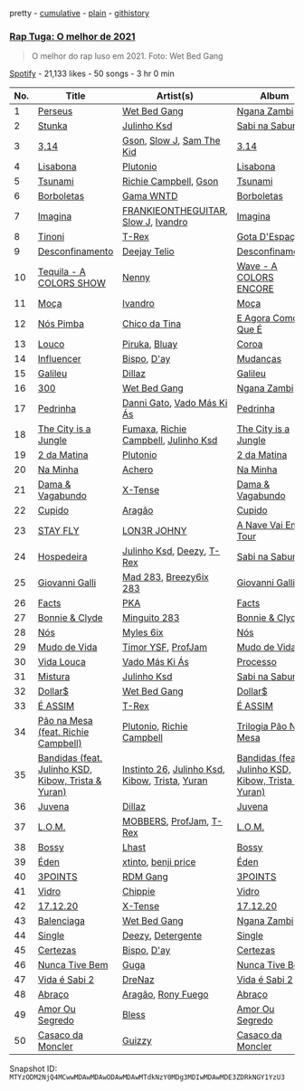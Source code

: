 pretty - [cumulative](/playlists/cumulative/37i9dQZF1DXcyEXGEtvzUv.md) - [plain](/playlists/plain/37i9dQZF1DXcyEXGEtvzUv) - [githistory](https://github.githistory.xyz/mackorone/spotify-playlist-archive/blob/main/playlists/plain/37i9dQZF1DXcyEXGEtvzUv)

### [Rap Tuga: O melhor de 2021](https://open.spotify.com/playlist/37i9dQZF1DXcyEXGEtvzUv)

> O melhor do rap luso em 2021\. Foto: Wet Bed Gang

[Spotify](https://open.spotify.com/user/spotify) - 21,133 likes - 50 songs - 3 hr 0 min

| No. | Title | Artist(s) | Album | Length |
|---|---|---|---|---|
| 1 | [Perseus](https://open.spotify.com/track/4E7BWWaFUfafkyU8JOniFx) | [Wet Bed Gang](https://open.spotify.com/artist/5jfz7uWPwf03hdEewW8AI8) | [Ngana Zambi](https://open.spotify.com/album/4ZgWBr16niSFDwCIiJ4iBk) | 3:34 |
| 2 | [Stunka](https://open.spotify.com/track/0A0NJtd7yYuegBrj6qvqSo) | [Julinho Ksd](https://open.spotify.com/artist/7kR1Yw4RqYhhDD3a8QRyG6) | [Sabi na Sabura](https://open.spotify.com/album/3Pce78X39Cqw3TCdaUEEfj) | 3:08 |
| 3 | [3,14](https://open.spotify.com/track/1OjAoIz5Gl36rzm9RKEQeG) | [Gson](https://open.spotify.com/artist/6XjHGcba7ZbaZ6nYtwhaCj), [Slow J](https://open.spotify.com/artist/7crp1tZcefnjT5RuL6WZQ0), [Sam The Kid](https://open.spotify.com/artist/3NEQ5t2FprBMLmDAP0EPcE) | [3,14](https://open.spotify.com/album/6G62obmFgI2yyK36htUzOe) | 5:24 |
| 4 | [Lisabona](https://open.spotify.com/track/20BVQh0gMBhzcBpeCRi97F) | [Plutonio](https://open.spotify.com/artist/39HJXjH5hKcCzaU0g6mv8G) | [Lisabona](https://open.spotify.com/album/3xaElN6GIqBAmlNFrJGgHN) | 3:12 |
| 5 | [Tsunami](https://open.spotify.com/track/5TqGewrmzgeb21FYQC7mJZ) | [Richie Campbell](https://open.spotify.com/artist/2swvbEAfN70ZFcQB4Y7MaS), [Gson](https://open.spotify.com/artist/6XjHGcba7ZbaZ6nYtwhaCj) | [Tsunami](https://open.spotify.com/album/27Gt5wAgEVjatU36I1ogDf) | 4:57 |
| 6 | [Borboletas](https://open.spotify.com/track/1h1JMmAzXR6lWJ7KnJQkU7) | [Gama WNTD](https://open.spotify.com/artist/0T49oz78JYl4FkVJPGlJiD) | [Borboletas](https://open.spotify.com/album/1i51I1eMbdhkaH8AShzWjh) | 3:24 |
| 7 | [Imagina](https://open.spotify.com/track/2dWbucCC3cVXQWi6JaL7js) | [FRANKIEONTHEGUITAR](https://open.spotify.com/artist/4p2ytjUztJseG5ujVkv5Po), [Slow J](https://open.spotify.com/artist/7crp1tZcefnjT5RuL6WZQ0), [Ivandro](https://open.spotify.com/artist/1pPbDeOdNUcLq32HTTLbZm) | [Imagina](https://open.spotify.com/album/2C1S5oONnsIYEgvaNf1KWh) | 3:43 |
| 8 | [Tinoni](https://open.spotify.com/track/3x3vUHznzPNEbXTJBUkhZb) | [T\-Rex](https://open.spotify.com/artist/6QHREBOQktWsYBfrxW93rk) | [Gota D'Espaço](https://open.spotify.com/album/5gBDraKQzQb4A7rEjzACEJ) | 2:32 |
| 9 | [Desconfinamento](https://open.spotify.com/track/2uaceelHxzFYnhLec89RpE) | [Deejay Telio](https://open.spotify.com/artist/7BWNRZyZ9mhgp5t0m7Ny0n) | [Desconfinamento](https://open.spotify.com/album/2gelzQflEo0NtA8xE7pHlI) | 3:06 |
| 10 | [Tequila \- A COLORS SHOW](https://open.spotify.com/track/5vpEYPAHuoLaHOjWni1xs8) | [Nenny](https://open.spotify.com/artist/2DEfqyWjAMIfKYMXb1V8L1) | [Wave \- A COLORS ENCORE](https://open.spotify.com/album/2WD8PiUCWBEhJpJXRH8Six) | 3:19 |
| 11 | [Moça](https://open.spotify.com/track/57rx7d5tagl2wOWzj3eWJc) | [Ivandro](https://open.spotify.com/artist/1pPbDeOdNUcLq32HTTLbZm) | [Moça](https://open.spotify.com/album/4FLzhhnUwKwZHLGSTaX4vz) | 3:00 |
| 12 | [Nós Pimba](https://open.spotify.com/track/5L9PsYMyTsyiXAbQaGi3aN) | [Chico da Tina](https://open.spotify.com/artist/7xDYCf4fsGxHBp8Blo9D94) | [E Agora Como É Que É](https://open.spotify.com/album/6GWMRBJ3DrcvocAGYhgSLh) | 3:28 |
| 13 | [Louco](https://open.spotify.com/track/3fExatgv3vCcNT0CuU8mqM) | [Piruka](https://open.spotify.com/artist/5iZ6jMDkRa7RKLQplJuQUC), [Bluay](https://open.spotify.com/artist/18jB1ZnaJSWmro1ExvqZo4) | [Coroa](https://open.spotify.com/album/4YgZaF5JQGTOqxes8h5s40) | 4:04 |
| 14 | [Influencer](https://open.spotify.com/track/5wksDhHGiGwmqSGcozBFu1) | [Bispo](https://open.spotify.com/artist/3LZCMaZWwvhYyQeEfWgVdY), [D'ay](https://open.spotify.com/artist/65pBw5z7QlvhAGZvlzjmWA) | [Mudanças](https://open.spotify.com/album/7pHhSh21J3IqdYdxjCqecZ) | 3:47 |
| 15 | [Galileu](https://open.spotify.com/track/3i7DYnwcLwCUHyaJlEh3od) | [Dillaz](https://open.spotify.com/artist/15p1isN7VcGsjeSq8s9YeP) | [Galileu](https://open.spotify.com/album/031weUuUvb1pPjah41hwyg) | 3:02 |
| 16 | [300](https://open.spotify.com/track/6lElXo5x9oyqvIUcG7gP7d) | [Wet Bed Gang](https://open.spotify.com/artist/5jfz7uWPwf03hdEewW8AI8) | [Ngana Zambi](https://open.spotify.com/album/4ZgWBr16niSFDwCIiJ4iBk) | 4:17 |
| 17 | [Pedrinha](https://open.spotify.com/track/7ItPibUAiTPtm2xHjX3aFi) | [Danni Gato](https://open.spotify.com/artist/0gn6QcKMo0cMWKbiPGEeVy), [Vado Más Ki Ás](https://open.spotify.com/artist/6HmLPYedWhpFhiF8BonrMG) | [Pedrinha](https://open.spotify.com/album/6NnLzHbVQHiOhlYJZOLziL) | 2:56 |
| 18 | [The City is a Jungle](https://open.spotify.com/track/0MrZX4ubbrpfweHuHxXUuk) | [Fumaxa](https://open.spotify.com/artist/1qMTgrvxRRHO3rflIONsCP), [Richie Campbell](https://open.spotify.com/artist/2swvbEAfN70ZFcQB4Y7MaS), [Julinho Ksd](https://open.spotify.com/artist/7kR1Yw4RqYhhDD3a8QRyG6) | [The City is a Jungle](https://open.spotify.com/album/1DU1OLlmOvKknaUfn67ir2) | 4:25 |
| 19 | [2 da Matina](https://open.spotify.com/track/2Nxl2DRXsj7jkRBQ66GUJv) | [Plutonio](https://open.spotify.com/artist/39HJXjH5hKcCzaU0g6mv8G) | [2 da Matina](https://open.spotify.com/album/69wSG4zSCMGNb6V7cnxPYS) | 3:31 |
| 20 | [Na Minha](https://open.spotify.com/track/15CudiW2RzBg2opP4jxFXE) | [Achero](https://open.spotify.com/artist/7L8DLzR5RuMizLVu9Ww0cs) | [Na Minha](https://open.spotify.com/album/1MUvM0eDQhzkoQXpFbcgCB) | 3:26 |
| 21 | [Dama & Vagabundo](https://open.spotify.com/track/2u1LLm7B1yUggZfMyaZjk9) | [X\-Tense](https://open.spotify.com/artist/7JajP35zM35gnAvTZbwxDF) | [Dama & Vagabundo](https://open.spotify.com/album/4BKUmz50VANU1McCxFG9oM) | 5:13 |
| 22 | [Cupido](https://open.spotify.com/track/73iofOGRFr7eOsB4a1cT0Y) | [Aragão](https://open.spotify.com/artist/6uVPyqbCsr2hcfDwGTmdl4) | [Cupido](https://open.spotify.com/album/2L4xWpzZL1nspJXcz8KMNw) | 2:21 |
| 23 | [STAY FLY](https://open.spotify.com/track/7dO4sx0Qw8i0RkadAYUHwv) | [LON3R JOHNY](https://open.spotify.com/artist/1fV7Au7ymGP3uhDV1TfjSd) | [A Nave Vai Em Tour](https://open.spotify.com/album/76y7DQxiILRuVy04Hq1fzo) | 3:54 |
| 24 | [Hospedeira](https://open.spotify.com/track/64Oa8tg2cdXm9Zu4SmRf1f) | [Julinho Ksd](https://open.spotify.com/artist/7kR1Yw4RqYhhDD3a8QRyG6), [Deezy](https://open.spotify.com/artist/6EoXtJUmzYqNzkMVH1o5gN), [T\-Rex](https://open.spotify.com/artist/6QHREBOQktWsYBfrxW93rk) | [Sabi na Sabura](https://open.spotify.com/album/3Pce78X39Cqw3TCdaUEEfj) | 4:25 |
| 25 | [Giovanni Galli](https://open.spotify.com/track/5Y45nnVtoaYx4iRO3Ctx4c) | [Mad 283](https://open.spotify.com/artist/5hCD3ne9PkIC9mVzOJStwQ), [Breezy6ix 283](https://open.spotify.com/artist/3b9jceUE0RUM6tTewMPGmf) | [Giovanni Galli](https://open.spotify.com/album/2FL9S7gBWcrtLE1l8iarO4) | 3:29 |
| 26 | [Facts](https://open.spotify.com/track/0anTwmXv0ZMVSuuHhFFvIs) | [PKA](https://open.spotify.com/artist/6Q8UQ9OVsJUg4AVlcFQICK) | [Facts](https://open.spotify.com/album/3vPfTCseVUvo2QhT80VEzF) | 2:50 |
| 27 | [Bonnie & Clyde](https://open.spotify.com/track/30A76Y7rYcNuZAzOIjcveL) | [Minguito 283](https://open.spotify.com/artist/1LvFNnGu8V8HBP8Qy2bhYv) | [Bonnie & Clyde](https://open.spotify.com/album/07fLryxsmiSAmBYEHqAXbE) | 3:15 |
| 28 | [Nós](https://open.spotify.com/track/14PBWx7Rw87WXVzXarDqiX) | [Myles 6ix](https://open.spotify.com/artist/2PGHvstK1cEjR9AX2ERq9l) | [Nós](https://open.spotify.com/album/3Nhv7u22lQ4LieQlR7l4Lz) | 4:38 |
| 29 | [Mudo de Vida](https://open.spotify.com/track/65TnBEqYie3BRoMbd8d30t) | [Timor YSF](https://open.spotify.com/artist/5iyA3j1yVqGBgaKCeiUIzO), [ProfJam](https://open.spotify.com/artist/3DhsjXVgWmA6X26tUugAjP) | [Mudo de Vida](https://open.spotify.com/album/1tjLg5elGpdZMSmmUoZbfi) | 3:28 |
| 30 | [Vida Louca](https://open.spotify.com/track/0B1l6UT4UuCZU1yqhMvgnl) | [Vado Más Ki Ás](https://open.spotify.com/artist/6HmLPYedWhpFhiF8BonrMG) | [Processo](https://open.spotify.com/album/56pZf2SkUvlwKSCd6GEgTS) | 3:02 |
| 31 | [Mistura](https://open.spotify.com/track/4RU7x3CvlfOR7ziptY8P5D) | [Julinho Ksd](https://open.spotify.com/artist/7kR1Yw4RqYhhDD3a8QRyG6) | [Sabi na Sabura](https://open.spotify.com/album/3Pce78X39Cqw3TCdaUEEfj) | 4:01 |
| 32 | [Dollar$](https://open.spotify.com/track/21Aqa8wQsChIh3D8KFpdsd) | [Wet Bed Gang](https://open.spotify.com/artist/5jfz7uWPwf03hdEewW8AI8) | [Dollar$](https://open.spotify.com/album/3lgbmV9pqC1lbdl23WSN1s) | 4:00 |
| 33 | [É ASSIM](https://open.spotify.com/track/20EeqYWivW9x7F9ij2GC71) | [T\-Rex](https://open.spotify.com/artist/6QHREBOQktWsYBfrxW93rk) | [É ASSIM](https://open.spotify.com/album/6wZWOmhGZq8IWu1OwXIxtu) | 4:09 |
| 34 | [Pão na Mesa \(feat\. Richie Campbell\)](https://open.spotify.com/track/46Pfb5oErr8WVn3frcXybC) | [Plutonio](https://open.spotify.com/artist/39HJXjH5hKcCzaU0g6mv8G), [Richie Campbell](https://open.spotify.com/artist/2swvbEAfN70ZFcQB4Y7MaS) | [Trilogia Pão Na Mesa](https://open.spotify.com/album/7zZoScNI4mNYXE5vQhMeQi) | 3:39 |
| 35 | [Bandidas \(feat\. Julinho KSD, Kibow, Trista & Yuran\)](https://open.spotify.com/track/6MEZbtP3lg3mHnE9LzZn4S) | [Instinto 26](https://open.spotify.com/artist/0XrDy5XUWRVcD4O8sSyzEV), [Julinho Ksd](https://open.spotify.com/artist/7kR1Yw4RqYhhDD3a8QRyG6), [Kibow](https://open.spotify.com/artist/09R2ZnVOtZJjYH5CkDkA0M), [Trista](https://open.spotify.com/artist/1hsrQJC4A7sVS6wOwTxRxw), [Yuran](https://open.spotify.com/artist/3zvbATHitSjEZ54l7QnJN0) | [Bandidas \(feat\. Julinho KSD, Kibow, Trista & Yuran\)](https://open.spotify.com/album/3GOXhstBnGiQbQylnIWEnq) | 3:30 |
| 36 | [Juvena](https://open.spotify.com/track/6vbFZuziJPaFPRCWyQxOxP) | [Dillaz](https://open.spotify.com/artist/15p1isN7VcGsjeSq8s9YeP) | [Juvena](https://open.spotify.com/album/0C3QVzznGSXSAw9QmNVpbc) | 2:39 |
| 37 | [L.O.M.](https://open.spotify.com/track/7rBx1NH9zGdFX5LtgnD08X) | [MOBBERS](https://open.spotify.com/artist/0o2CVefufFC0laiAQozokD), [ProfJam](https://open.spotify.com/artist/3DhsjXVgWmA6X26tUugAjP), [T\-Rex](https://open.spotify.com/artist/6QHREBOQktWsYBfrxW93rk) | [L.O.M.](https://open.spotify.com/album/0mFkGQgpzqiGoLTkSsN7DJ) | 4:17 |
| 38 | [Bossy](https://open.spotify.com/track/45cbUgJwFXYPN3tURnSH2l) | [Lhast](https://open.spotify.com/artist/46uaNKR4GSjmDEK732EeVw) | [Bossy](https://open.spotify.com/album/5QlvEKeqaZJjSa3Z9tmCzI) | 2:46 |
| 39 | [Éden](https://open.spotify.com/track/58oPTT8xODJIa5lNYuhojR) | [xtinto](https://open.spotify.com/artist/6jVOHz5AjBoJImzesvZeGx), [benji price](https://open.spotify.com/artist/2XWfm5Ts8pvNzZMENVZ65I) | [Éden](https://open.spotify.com/album/4xEoTkDJNGJmGvoMaUPC9y) | 3:41 |
| 40 | [3POINTS](https://open.spotify.com/track/1TrjslfLFx7l7r2eMKAwX4) | [RDM Gang](https://open.spotify.com/artist/0njwfY4F51Cis2dWWoqLfR) | [3POINTS](https://open.spotify.com/album/0dDUh0a8V8w4EnEUX7n8qw) | 4:27 |
| 41 | [Vidro](https://open.spotify.com/track/2lX3hVZYJIq0GlIor9Oogs) | [Chippie](https://open.spotify.com/artist/7F6kt63HiE5eY9V4SUBi0X) | [Vidro](https://open.spotify.com/album/5P3eBsZukrMAGOKXR2KkUM) | 3:02 |
| 42 | [17.12.20](https://open.spotify.com/track/0huGm8SG2jJJIw7rhuWpX3) | [X\-Tense](https://open.spotify.com/artist/7JajP35zM35gnAvTZbwxDF) | [17.12.20](https://open.spotify.com/album/1d0k5JHVg1fXqu63UGcEgK) | 4:05 |
| 43 | [Balenciaga](https://open.spotify.com/track/5eVvKczqcVsNQq6pxI3ciO) | [Wet Bed Gang](https://open.spotify.com/artist/5jfz7uWPwf03hdEewW8AI8) | [Ngana Zambi](https://open.spotify.com/album/4ZgWBr16niSFDwCIiJ4iBk) | 3:57 |
| 44 | [Single](https://open.spotify.com/track/0CqnPY4Alq93OQk6SLJxnw) | [Deezy](https://open.spotify.com/artist/6EoXtJUmzYqNzkMVH1o5gN), [Detergente](https://open.spotify.com/artist/176Yf7WXXJfPfnh29yIed1) | [Single](https://open.spotify.com/album/1TnPIaYEs6I6kou83luyuA) | 3:20 |
| 45 | [Certezas](https://open.spotify.com/track/39tUVxNywW9tBYBlMzaJ2H) | [Bispo](https://open.spotify.com/artist/3LZCMaZWwvhYyQeEfWgVdY), [D'ay](https://open.spotify.com/artist/65pBw5z7QlvhAGZvlzjmWA) | [Certezas](https://open.spotify.com/album/3QUQIojR2TIf6VPiELejsN) | 2:56 |
| 46 | [Nunca Tive Bem](https://open.spotify.com/track/6HbOwNPeSGIWgUaKfVcDbf) | [Guga](https://open.spotify.com/artist/5bHp05UXAArdXldRyU8lJP) | [Nunca Tive Bem](https://open.spotify.com/album/6HRgRCbY56jXxVZJ1y3O2H) | 3:33 |
| 47 | [Vida é Sabi 2](https://open.spotify.com/track/4WjuLAxxGDD9YnQli7sbZJ) | [DreNaz](https://open.spotify.com/artist/5urWzy2mamyT5sMTE5H00O) | [Vida é Sabi 2](https://open.spotify.com/album/510XMtThWOfZhvBJL0ummc) | 3:09 |
| 48 | [Abraço](https://open.spotify.com/track/5IwgsQkoSeDPr4yWPILbiE) | [Aragão](https://open.spotify.com/artist/6uVPyqbCsr2hcfDwGTmdl4), [Rony Fuego](https://open.spotify.com/artist/0DxsiYPUEWLY4HjaUDM8Lk) | [Abraço](https://open.spotify.com/album/1NEgmMKZTPfgeVqtEfeFng) | 2:57 |
| 49 | [Amor Ou Segredo](https://open.spotify.com/track/0NAIF6FSjiH0jECUSy2xtU) | [Bless](https://open.spotify.com/artist/7G3cc4g02s4aGoY30P8dIG) | [Amor Ou Segredo](https://open.spotify.com/album/2fY2MEmSGaDqmHFJxj9Eql) | 4:04 |
| 50 | [Casaco da Moncler](https://open.spotify.com/track/3NwXNPRWsMerVlL0RfkbBA) | [Guizzy](https://open.spotify.com/artist/00inQ4w5hP4mYdKHcykVdP) | [Casaco da Moncler](https://open.spotify.com/album/6bjebOg4jFhmBKKkzxXzXd) | 3:19 |

Snapshot ID: `MTYzODM2NjQ4MCwwMDAwMDAwODAwMDAwMTdkNzY0MDg3MDIwMDAwMDE3ZDRkNGY1YzU3`
